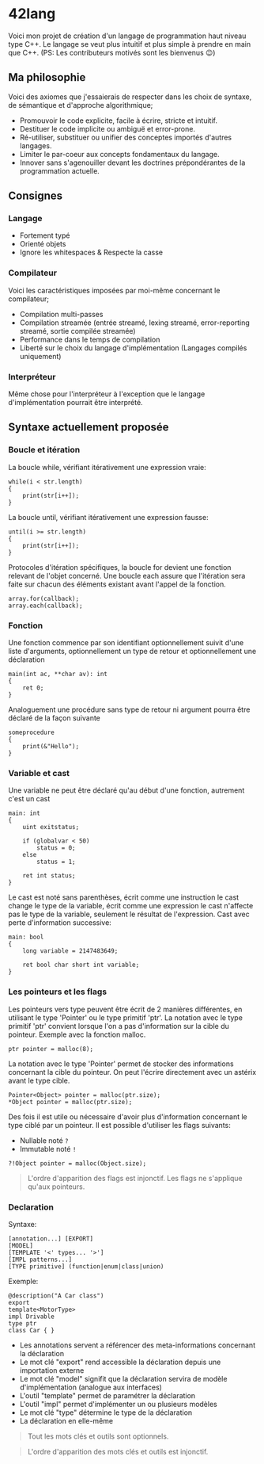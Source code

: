 # 42lang
Voici mon projet de création d'un langage de programmation haut niveau type C++.
Le langage se veut plus intuitif et plus simple à prendre en main que C++.
(PS: Les contributeurs motivés sont les bienvenus 😉)

## Ma philosophie
Voici des axiomes que j'essaierais de respecter dans les choix de syntaxe,
de sémantique et d'approche algorithmique;
- Promouvoir le code explicite, facile à écrire, stricte et intuitif.
- Destituer le code implicite ou ambiguë et error-prone.
- Ré-utiliser, substituer ou unifier des conceptes importés d'autres langages.
- Limiter le par-coeur aux concepts fondamentaux du langage.
- Innover sans s'agenouiller devant les doctrines prépondérantes de la programmation actuelle.

## Consignes
### Langage
- Fortement typé
- Orienté objets
- Ignore les whitespaces & Respecte la casse
### Compilateur
Voici les caractéristiques imposées par moi-même concernant le compilateur;
- Compilation multi-passes
- Compilation streamée (entrée streamé, lexing streamé, error-reporting streamé, sortie compilée streamée)
- Performance dans le temps de compilation
- Liberté sur le choix du langage d'implémentation (Langages compilés uniquement)
### Interpréteur
Même chose pour l'interpréteur à l'exception que le langage d'implémentation pourrait être interprété.

## Syntaxe actuellement proposée

### Boucle et itération
La boucle while, vérifiant itérativement une expression vraie:
```
while(i < str.length)
{
	print(str[i++]);
}
```
La boucle until, vérifiant itérativement une expression fausse:
```
until(i >= str.length)
{
	print(str[i++]);
}
```
Protocoles d'itération spécifiques, la boucle for devient une fonction relevant de l'objet concerné.
Une boucle each assure que l'itération sera faite sur chacun des éléments existant avant l'appel de la fonction.
```
array.for(callback);
array.each(callback);
```
### Fonction
Une fonction commence par son identifiant optionnellement suivit d'une liste d'arguments, optionnellement un type de retour et optionnellement une déclaration
```
main(int ac, **char av): int
{
	ret 0;
}
```
Analoguement une procédure sans type de retour ni argument pourra être déclaré de la façon suivante
```
someprocedure
{
	print(&"Hello");
}
```
### Variable et cast

Une variable ne peut être déclaré qu'au début d'une fonction, autrement c'est un cast

```
main: int
{
	uint exitstatus;

	if (globalvar < 50)
		status = 0;
	else
		status = 1;
	
	ret int status;
}
```

Le cast est noté sans parenthèses, écrit comme une instruction le cast change le type de la variable,
écrit comme une expression le cast n'affecte pas le type de la variable, seulement le résultat de l'expression.
Cast avec perte d'information successive:

```
main: bool
{
	long variable = 2147483649;

	ret bool char short int variable;
}
```

### Les pointeurs et les flags
Les pointeurs vers type peuvent être écrit de 2 manières différentes, en utilisant le type 'Pointer' ou le type primitif 'ptr'.
La notation avec le type primitif 'ptr' convient lorsque l'on a pas d'information sur la cible du pointeur.
Exemple avec la fonction malloc.
```
ptr pointer = malloc(8);
```
La notation avec le type 'Pointer' permet de stocker des informations concernant la cible du pointeur.
On peut l'écrire directement avec un astérix avant le type cible.
```
Pointer<Object> pointer = malloc(ptr.size);
*Object pointer = malloc(ptr.size);
```
Des fois il est utile ou nécessaire d'avoir plus d'information concernant le type ciblé par un pointeur.
Il est possible d'utiliser les flags suivants:
- Nullable noté `?`
- Immutable noté `!`
```
?!Object pointer = malloc(Object.size);
```
> L'ordre d'apparition des flags est injonctif.
> Les flags ne s'applique qu'aux pointeurs.
### Declaration

Syntaxe:

```
[annotation...] [EXPORT]
[MODEL]
[TEMPLATE '<' types... '>']
[IMPL patterns...]
[TYPE primitive] (function|enum|class|union)
```

Exemple:
```
@description("A Car class") 
export
template<MotorType>
impl Drivable
type ptr
class Car { }
```

- Les annotations servent a référencer des meta-informations concernant la déclaration
- Le mot clé "export" rend accessible la déclaration depuis une importation externe
- Le mot clé "model" signifit que la déclaration servira de modèle d'implémentation (analogue aux interfaces)
- L'outil "template" permet de paramétrer la déclaration
- L'outil "impl" permet d'implémenter un ou plusieurs modèles
- Le mot clé "type" détermine le type de la déclaration 
- La déclaration en elle-même

> Tout les mots clés et outils sont optionnels.

> L'ordre d'apparition des mots clés et outils est injonctif.
